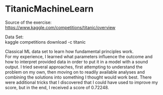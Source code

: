 # TitanicMachineLearn


Source of the exercise:<br>
https://www.kaggle.com/competitions/titanic/overview

Data Set:<br>
kaggle competitions download -c titanic

Classical ML data set to learn how fundamental principles work.<br>
For my experience, I learned what parameters influence the outcome and how to interpret provided data in order to put it in a model with a sound output. I tried several approaches, first attempting to understand the problem on my own, then moving on to readily available analyses and combining the solutions into something I thought would work best. There were additional tricks that I discovered that I could have used to improve my score, but in the end, I received a score of 0.72248.

